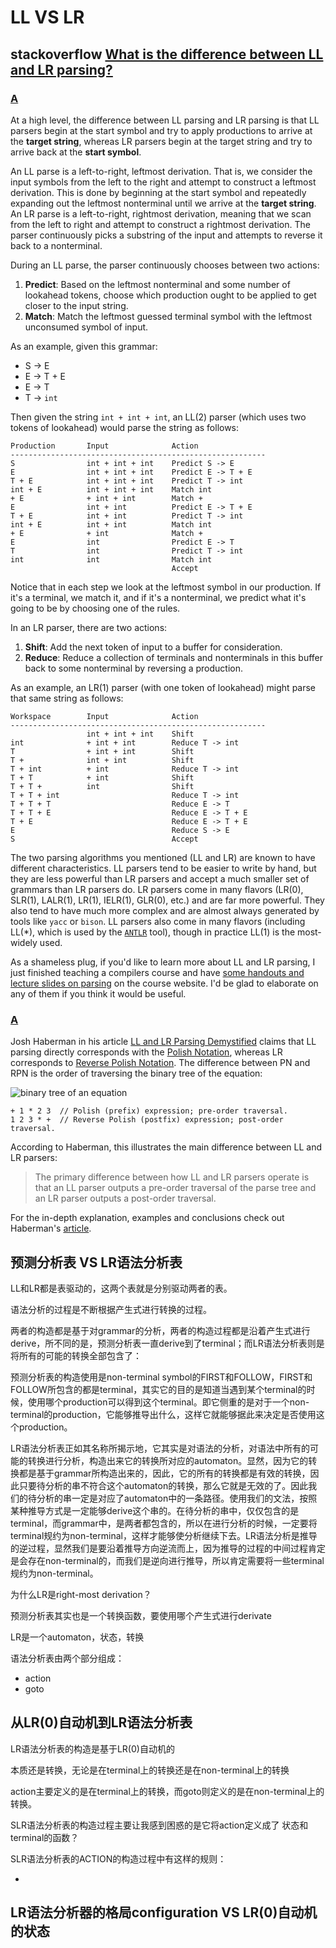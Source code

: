 # LL VS LR



## stackoverflow [What is the difference between LL and LR parsing?](https://stackoverflow.com/questions/5975741/what-is-the-difference-between-ll-and-lr-parsing)



### [A](https://stackoverflow.com/a/6824545)

At a high level, the difference between LL parsing and LR parsing is that LL parsers begin at the start symbol and try to apply productions to arrive at the **target string**, whereas LR parsers begin at the target string and try to arrive back at the **start symbol**.

An LL parse is a left-to-right, leftmost derivation. That is, we consider the input symbols from the left to the right and attempt to construct a leftmost derivation. This is done by beginning at the start symbol and repeatedly expanding out the leftmost nonterminal until we arrive at the **target string**. An LR parse is a left-to-right, rightmost derivation, meaning that we scan from the left to right and attempt to construct a rightmost derivation. The parser continuously picks a substring of the input and attempts to reverse it back to a nonterminal.

During an LL parse, the parser continuously chooses between two actions:

1. **Predict**: Based on the leftmost nonterminal and some number of lookahead tokens, choose which production ought to be applied to get closer to the input string.
2. **Match**: Match the leftmost guessed terminal symbol with the leftmost unconsumed symbol of input.

As an example, given this grammar:

- S → E
- E → T + E
- E → T
- T → `int`

Then given the string `int + int + int`, an LL(2) parser (which uses two tokens of lookahead) would parse the string as follows:

```
Production       Input              Action
---------------------------------------------------------
S                int + int + int    Predict S -> E
E                int + int + int    Predict E -> T + E
T + E            int + int + int    Predict T -> int
int + E          int + int + int    Match int
+ E              + int + int        Match +
E                int + int          Predict E -> T + E
T + E            int + int          Predict T -> int
int + E          int + int          Match int
+ E              + int              Match +
E                int                Predict E -> T
T                int                Predict T -> int
int              int                Match int
                                    Accept
```

Notice that in each step we look at the leftmost symbol in our production. If it's a terminal, we match it, and if it's a nonterminal, we predict what it's going to be by choosing one of the rules.

In an LR parser, there are two actions:

1. **Shift**: Add the next token of input to a buffer for consideration.
2. **Reduce**: Reduce a collection of terminals and nonterminals in this buffer back to some nonterminal by reversing a production.

As an example, an LR(1) parser (with one token of lookahead) might parse that same string as follows:

```
Workspace        Input              Action
---------------------------------------------------------
                 int + int + int    Shift
int              + int + int        Reduce T -> int
T                + int + int        Shift
T +              int + int          Shift
T + int          + int              Reduce T -> int
T + T            + int              Shift
T + T +          int                Shift
T + T + int                         Reduce T -> int
T + T + T                           Reduce E -> T
T + T + E                           Reduce E -> T + E
T + E                               Reduce E -> T + E
E                                   Reduce S -> E
S                                   Accept
```

The two parsing algorithms you mentioned (LL and LR) are known to have different characteristics. LL parsers tend to be easier to write by hand, but they are less powerful than LR parsers and accept a much smaller set of grammars than LR parsers do. LR parsers come in many flavors (LR(0), SLR(1), LALR(1), LR(1), IELR(1), GLR(0), etc.) and are far more powerful. They also tend to have much more complex and are almost always generated by tools like `yacc` or `bison`. LL parsers also come in many flavors (including LL(*), which is used by the [`ANTLR`](http://www.antlr.org/) tool), though in practice LL(1) is the most-widely used.

As a shameless plug, if you'd like to learn more about LL and LR parsing, I just finished teaching a compilers course and have [some handouts and lecture slides on parsing](http://www.stanford.edu/class/archive/cs/cs143/cs143.1128/) on the course website. I'd be glad to elaborate on any of them if you think it would be useful.



### [A](https://stackoverflow.com/a/18239653)

Josh Haberman in his article [LL and LR Parsing Demystified](http://blog.reverberate.org/2013/07/ll-and-lr-parsing-demystified.html) claims that LL parsing directly corresponds with the [Polish Notation](http://en.wikipedia.org/wiki/Polish_notation), whereas LR corresponds to [Reverse Polish Notation](http://en.wikipedia.org/wiki/Reverse_Polish_notation). The difference between PN and RPN is the order of traversing the binary tree of the equation:

![binary tree of an equation](https://i.stack.imgur.com/QLYBe.png)

```
+ 1 * 2 3  // Polish (prefix) expression; pre-order traversal.
1 2 3 * +  // Reverse Polish (postfix) expression; post-order traversal.
```

According to Haberman, this illustrates the main difference between LL and LR parsers:

> The primary difference between how LL and LR parsers operate is that an LL parser outputs a pre-order traversal of the parse tree and an LR parser outputs a post-order traversal.

For the in-depth explanation, examples and conclusions check out Haberman's [article](http://blog.reverberate.org/2013/07/ll-and-lr-parsing-demystified.html).



## 预测分析表 VS LR语法分析表

LL和LR都是表驱动的，这两个表就是分别驱动两者的表。

语法分析的过程是不断根据产生式进行转换的过程。



两者的构造都是基于对grammar的分析，两者的构造过程都是沿着产生式进行derive，所不同的是，预测分析表一直derive到了terminal；而LR语法分析表则是将所有的可能的转换全部包含了：

预测分析表的构造使用是non-terminal symbol的FIRST和FOLLOW，FIRST和FOLLOW所包含的都是terminal，其实它的目的是知道当遇到某个terminal的时候，使用哪个production可以得到这个terminal。即它侧重的是对于一个non-terminal的production，它能够推导出什么，这样它就能够据此来决定是否使用这个production。



LR语法分析表正如其名称所揭示地，它其实是对语法的分析，对语法中所有的可能的转换进行分析，构造出来它的转换所对应的automaton。显然，因为它的转换都是基于grammar所构造出来的，因此，它的所有的转换都是有效的转换，因此只要待分析的串不符合这个automaton的转换，那么它就是无效的了。因此我们的待分析的串一定是对应了automaton中的一条路径。使用我们的文法，按照某种推导方式是一定能够derive这个串的。在待分析的串中，仅仅包含的是terminal，而grammar中，是两者都包含的，所以在进行分析的时候，一定要将terminal规约为non-terminal，这样才能够使分析继续下去。LR语法分析是推导的逆过程，显然我们是要沿着推导方向逆流而上，因为推导的过程的中间过程肯定是会存在non-terminal的，而我们是逆向进行推导，所以肯定需要将一些terminal规约为non-terminal。



为什么LR是right-most derivation？

预测分析表其实也是一个转换函数，要使用哪个产生式进行derivate

LR是一个automaton，状态，转换



语法分析表由两个部分组成：

- action
- goto



## 从LR(0)自动机到LR语法分析表

LR语法分析表的构造是基于LR(0)自动机的

本质还是转换，无论是在terminal上的转换还是在non-terminal上的转换

action主要定义的是在terminal上的转换，而goto则定义的是在non-terminal上的转换。

SLR语法分析表的构造过程主要让我感到困惑的是它将action定义成了 状态和terminal的函数？

SLR语法分析表的ACTION的构造过程中有这样的规则：

- 

## LR语法分析器的格局configuration VS LR(0)自动机的状态




